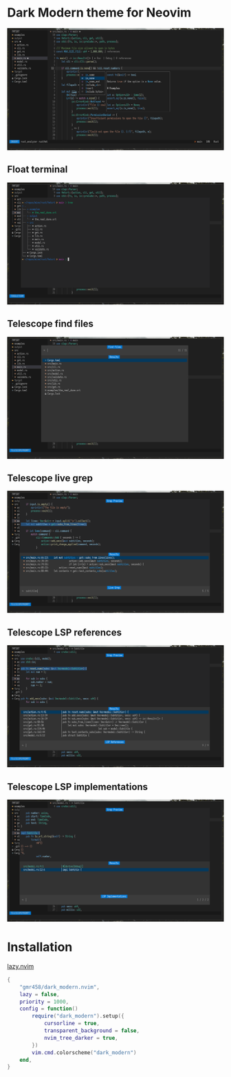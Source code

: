 # Dark Modern theme for Neovim

![screenshot-01](./screenshots/01.png)

## Float terminal
![screenshot-02](./screenshots/02.png)

## Telescope find files
![screenshot-03](./screenshots/03.png)

## Telescope live grep
![screenshot-04](./screenshots/04.png)

## Telescope LSP references
![screenshot-05](./screenshots/05.png)

## Telescope LSP implementations
![screenshot-06](./screenshots/06.png)

# Installation

[lazy.nvim](https://github.com/folke/lazy.nvim)
```lua
{
    "gmr458/dark_modern.nvim",
    lazy = false,
    priority = 1000,
    config = function()
        require("dark_modern").setup({
            cursorline = true,
            transparent_background = false,
            nvim_tree_darker = true,
        })
        vim.cmd.colorscheme("dark_modern")
    end,
}
```
